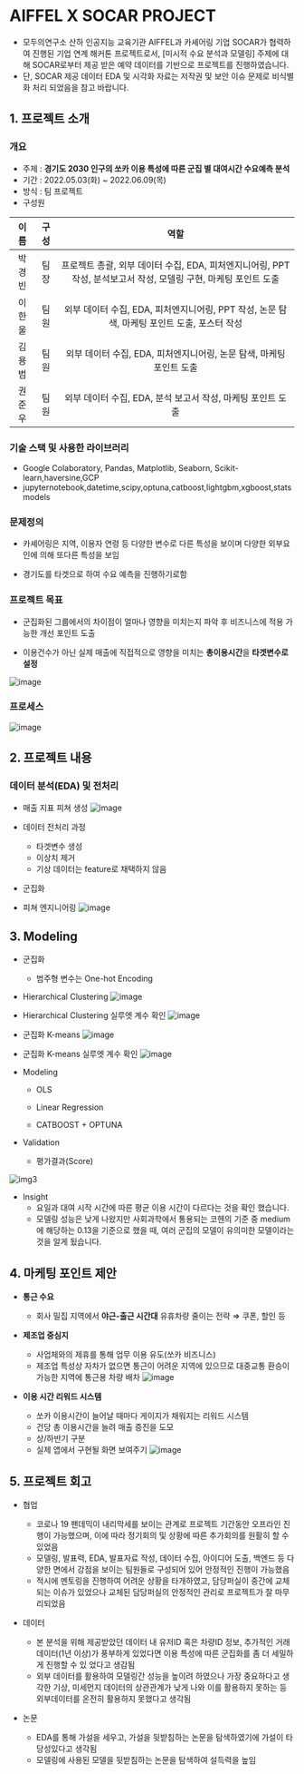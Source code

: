 # AIFFEL X SOCAR PROJECT
- 모두의연구소 산하 인공지능 교육기관 AIFFEL과 카셰어링 기업 SOCAR가 협력하여 진행된 기업 연계 해커톤 프로젝트로서, [미시적 수요 분석과 모델링] 주제에 대해 SOCAR로부터 제공 받은 예약 데이터를 기반으로 프로젝트를 진행하였습니다. 
- 단, SOCAR 제공 데이터 EDA 및 시각화 자료는 저작권 및 보안 이슈 문제로 비식별화 처리 되었음을 참고 바랍니다.  


## 1. 프로젝트 소개
### 개요
- 주제 : **경기도 2030 인구의 쏘카 이용 특성에 따른
군집 별 대여시간 수요예측 분석**  
- 기간 : 2022.05.03(화)  ~ 2022.06.09(목)  
- 방식 : 팀 프로젝트  
- 구성원 

| 이름   |  구성   |                      역할                  |
| :----: | :----: |  :---------------------------------------: | 
| 박경빈   |  팀장   | 프로젝트 총괄, 외부 데이터 수집, EDA, 피처엔지니어링, PPT 작성, 분석보고서 작성, 모델링 구현, 마케팅 포인트 도출   | 
| 이한울  |  팀원   | 외부 데이터 수집, EDA, 피처엔지니어링, PPT 작성, 논문 탐색, 마케팅 포인트 도출, 포스터 작성    | 
| 김용범  |  팀원   | 외부 데이터 수집, EDA, 피처엔지니어링, 논문 탐색, 마케팅 포인트 도출  | 
| 권준우  |  팀원   | 외부 데이터 수집, EDA, 분석 보고서 작성, 마케팅 포인트 도출  | 

### 기술 스택 및 사용한 라이브러리
- Google Colaboratory, Pandas, Matplotlib, Seaborn, Scikit-learn,haversine,GCP
- jupyternotebook,datetime,scipy,optuna,catboost,lightgbm,xgboost,statsmodels 

### 문제정의
- 카셰어링은 지역, 이용자 연령 등 다양한 변수로  다른 특성을 보이며 다양한 외부요인에 의해 또다른 특성을 보임

- 경기도를 타겟으로 하여 수요 예측을 진행하기로함  



### 프로젝트 목표
- 군집화된 그룹에서의 차이점이 얼마나 영향을 미치는지 파악 후 비즈니스에 적용 가능한 개선 포인트 도출

- 이용건수가 아닌 실제 매출에 직접적으로 영향을 미치는 **총이용시간**을 **타겟변수로 설정**

![image](https://user-images.githubusercontent.com/59243727/172412508-57db2cdb-5eba-4934-9bc7-a46e2b338ae7.png)



### 프로세스

![image](https://user-images.githubusercontent.com/59243727/172442797-324596df-dc00-4411-8deb-5524740a161e.png)


## 2. 프로젝트 내용

### 데이터 분석(EDA) 및 전처리
- 매출 지표 피쳐 생성
  ![image](https://user-images.githubusercontent.com/59243727/172420888-de9b1faa-2e18-44ac-bd58-a6a867864e06.png)

- 데이터 전처리 과정 
  - 타겟변수 생성
  - 이상치 제거
  - 기상 데이터는 feature로 채택하지 않음
 
- 군집화 

- 피쳐 엔지니어링 
  ![image](https://user-images.githubusercontent.com/59243727/172421634-6641b01a-6da3-49ee-8fb6-b80384dc0531.png)

  
## 3. Modeling
- 군집화
  - 범주형 변수는 One-hot Encoding 

- Hierarchical Clustering
   ![image](https://user-images.githubusercontent.com/59243727/172515611-9946f3b8-e54b-492f-9652-2abd14fb625a.png)

- Hierarchical Clustering 실루엣 계수 확인
  ![image](https://user-images.githubusercontent.com/59243727/172515678-222069f8-62a9-43f0-89f8-f6d966a70776.png)


- 군집화 K-means
  ![image](https://user-images.githubusercontent.com/59243727/172515339-7b830996-1c49-4205-9bb8-fafc3e6561c5.png)

- 군집화 K-means 실루엣 계수 확인
  ![image](https://user-images.githubusercontent.com/59243727/172515489-98e22694-d99e-49ac-abf5-3d1047446550.png)

  
- Modeling
   
  - OLS 
 
  - Linear Regression
 
  - CATBOOST + OPTUNA

  
- Validation
  - 평가결과(Score)
  
![img3](https://user-images.githubusercontent.com/59243727/172401665-67ae0f76-84d1-4ce9-8574-60d045605f70.png)

- Insight
  -  요일과 대여 시작 시간에 따른 평균 이용 시간이 다르다는 것을 확인 했습니다.
  -  모델링 성능은 낮게 나왔지만 사회과학에서 통용되는 코헨의 기준 중 medium에 해당하는 0.13을 기준으로 했을 때, 여러 군집의 모델이 유의미한 모델이라는 것을 알게 됬습니다.

  
## 4. 마케팅 포인트 제안
- **통근 수요**
    - 회사 밀집 지역에서 **야근-출근 시간대** 유휴차량 줄이는 전략 ⇒ 쿠폰, 할인 등

- **제조업 중심지**
    - 사업체와의 제휴를 통해 업무 이용 유도(쏘카 비즈니스)
    - 제조업 특성상 자차가 없으면 통근이 어려운 지역에 있으므로 대중교통 환승이 가능한 지역에 통근용 차량 배차
    ![image](https://user-images.githubusercontent.com/59243727/172405718-9052a118-988b-4088-8b00-182e2890aeb1.png)

- **이용 시간 리워드 시스템**
    - 쏘카 이용시간이 늘어날 때마다 게이지가 채워지는 리워드 시스템
    - 건당 총 이용시간을 늘려 매출 증진을 도모
    - 상/하반기 구분
    - 실제 앱에서 구현될 화면 보여주기
    ![image](https://user-images.githubusercontent.com/59243727/172406032-c271a46a-4fdf-484e-abda-fa5c226a4db0.png)


## 5. 프로젝트 회고
- 협업
  - 코로나 19 팬데믹이 내리막세를 보이는 관계로 프로젝트 기간동안 오프라인 진행이 가능했으며, 이에 따라 정기회의 및 상황에 따른 추가회의를 원활히 할 수 있었음   
  - 모델링, 발표력, EDA, 발표자료 작성, 데이터 수집, 아이디어 도출, 백엔드 등 다양한 면에서 강점을 보이는 팀원들로 구성되어 있어 안정적인 진행이 가능했음 
  - 적시에 멘토링을 진행하여 어려운 상황을 타개하였고, 담당퍼실이 중간에 교체되는 이슈가 있었으나 교체된 담당퍼실의 안정적인 관리로 프로젝트가 잘 마무리되었음 

- 데이터
  - 본 분석을 위해 제공받았던 데이터 내 유저ID 혹은 차량ID 정보, 추가적인 거래 데이터(1년 이상)가 풍부하게 있었다면 이용 특성에 따른 군집화를 좀 더 세밀하게 진행할 수 있       었다고 생감됨
  - 외부 데이터를 활용하여 모델링간 성능을 높이려 하였으나 가장 중요하다고 생각한 기상, 미세먼지 데이터의 상관관계가 낮게 나와 이를 활용하지 못하는 등 외부데이터를 온전히     활용하지 못했다고 생각됨

- 논문
  - EDA를 통해 가설을 세우고, 가설을 뒷받침하는 논문을 탐색하였기에 가설이 타당성있다고 생각됨
  - 모델링에 사용된 모델을 뒷받침하는 논문을 탐색하여 설득력을 높임
